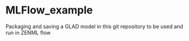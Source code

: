 # MLFlow_example
Packaging and saving a GLAD model in this git repository to be used and run in ZENML flow
